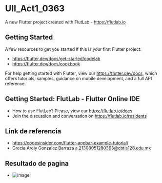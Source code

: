 # UII_Act1_0363

A new Flutter project created with FlutLab - https://flutlab.io

## Getting Started

A few resources to get you started if this is your first Flutter project:

- https://flutter.dev/docs/get-started/codelab
- https://flutter.dev/docs/cookbook

For help getting started with Flutter, view our
https://flutter.dev/docs, which offers tutorials,
samples, guidance on mobile development, and a full API reference.

## Getting Started: FlutLab - Flutter Online IDE

- How to use FlutLab? Please, view our https://flutlab.io/docs
- Join the discussion and conversation on https://flutlab.io/residents
## Link de referencia
- https://codesinsider.com/flutter-appbar-example-tutorial/
- Grecia Arely Gonzalez Barraza a.21308051280363@cbtis128.edu.mx

## Resultado de pagina
- ![image](https://github.com/GonzalezBGA128/U2_A1_0363/assets/144726562/b8adb53d-5308-4e04-992b-1d51a7507f67)
